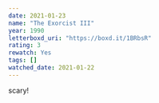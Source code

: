 ```yaml
---
date: 2021-01-23
name: "The Exorcist III"
year: 1990
letterboxd_uri: "https://boxd.it/1BRbsR"
rating: 3
rewatch: Yes
tags: []
watched_date: 2021-01-22
---
```


scary!
